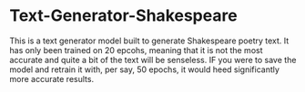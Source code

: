 # Text-Generator-Shakespeare
This is a text generator model built to generate Shakespeare poetry text. It has only been trained on 20 epcohs, meaning that it is not the most accurate and quite a bit of the text will be senseless. IF you were to save the model and retrain it with, per say, 50 epochs, it would heed significantly more accurate results. 
